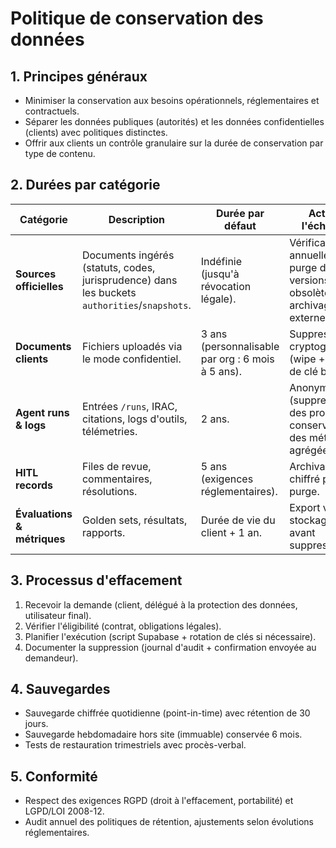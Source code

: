 # Politique de conservation des données

## 1. Principes généraux
- Minimiser la conservation aux besoins opérationnels, réglementaires et contractuels.
- Séparer les données publiques (autorités) et les données confidentielles (clients) avec politiques distinctes.
- Offrir aux clients un contrôle granulaire sur la durée de conservation par type de contenu.

## 2. Durées par catégorie
| Catégorie | Description | Durée par défaut | Action à l'échéance |
| --- | --- | --- | --- |
| **Sources officielles** | Documents ingérés (statuts, codes, jurisprudence) dans les buckets `authorities`/`snapshots`. | Indéfinie (jusqu'à révocation légale). | Vérification annuelle et purge des versions obsolètes après archivage externe. |
| **Documents clients** | Fichiers uploadés via le mode confidentiel. | 3 ans (personnalisable par org : 6 mois à 5 ans). | Suppression cryptographique (wipe + rotation de clé bucket). |
| **Agent runs & logs** | Entrées `/runs`, IRAC, citations, logs d'outils, télémetries. | 2 ans. | Anonymisation (suppression des prompts, conservation des métriques agrégées). |
| **HITL records** | Files de revue, commentaires, résolutions. | 5 ans (exigences réglementaires). | Archivage chiffré puis purge. |
| **Évaluations & métriques** | Golden sets, résultats, rapports. | Durée de vie du client + 1 an. | Export vers stockage froid avant suppression. |

## 3. Processus d'effacement
1. Recevoir la demande (client, délégué à la protection des données, utilisateur final).
2. Vérifier l'éligibilité (contrat, obligations légales).
3. Planifier l'exécution (script Supabase + rotation de clés si nécessaire).
4. Documenter la suppression (journal d'audit + confirmation envoyée au demandeur).

## 4. Sauvegardes
- Sauvegarde chiffrée quotidienne (point-in-time) avec rétention de 30 jours.
- Sauvegarde hebdomadaire hors site (immuable) conservée 6 mois.
- Tests de restauration trimestriels avec procès-verbal.

## 5. Conformité
- Respect des exigences RGPD (droit à l'effacement, portabilité) et LGPD/LOI 2008-12.
- Audit annuel des politiques de rétention, ajustements selon évolutions réglementaires.
